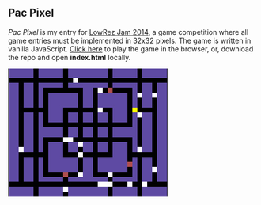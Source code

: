 ## Pac Pixel

*Pac Pixel* is my entry for [LowRez Jam 2014](http://jams.gamejolt.io/lowrezjam2014/games/pac-pixel/26312), a game competition where all game entries must be implemented in 32x32 pixels. The game is written in vanilla JavaScript. [Click here](http://andreybutov.github.io/pac-pixel-lowrezjam2014/) to play the game in the browser, or, download the repo and open **index.html** locally.

![image](screenshot.jpg)
